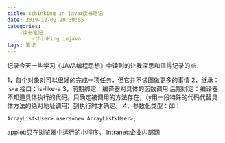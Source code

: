 ```yaml
---
title: 《thinking in java》读书笔记
date: 2019-12-02 20:39:55 
categories: 
	-读书笔记
		-thinKing injava
tags: 笔记
---
```


记录今天一些学习《JAVA编程思想》中读到的让我深思和值得记录的点

<!--more-->

 1，每个对象对可以很好的完成一项任务，但它并不试图做更多的事情
 2，继承：is-a,接口：is-like-a
 3，前期绑定：编译器对具体的函数调用
      后期绑定：编译器不知道具体执行的代码。只确定被调用的方法存在，（y用一段特殊的代码代替具体方法的绝对地址调用）到执行时才确定。
 4，参数化类型：<type>如：

```
ArrayList<User> users=new ArrayList<User>;
```
applet:只在浏览器中运行的小程序。
Intranet:企业内部网